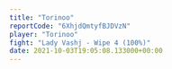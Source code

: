```yaml
---
title: "Torinoo"
reportCode: "6XhjdQmtyfBJDVzN"
player: "Torinoo"
fight: "Lady Vashj - Wipe 4 (100%)"
date: 2021-10-03T19:05:08.133000+00:00
---
```


